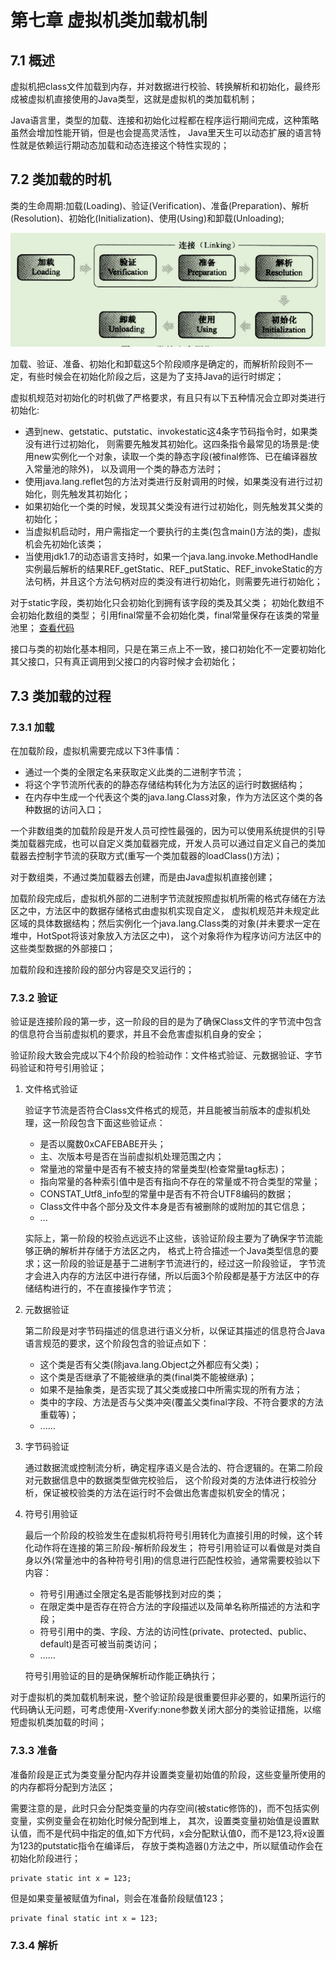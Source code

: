 # 第七章 虚拟机类加载机制
## 7.1 概述
虚拟机把class文件加载到内存，并对数据进行校验、转换解析和初始化，最终形成被虚拟机直接使用的Java类型，这就是虚拟机的类加载机制；

Java语言里，类型的加载、连接和初始化过程都在程序运行期间完成，这种策略虽然会增加性能开销，但是也会提高灵活性，
Java里天生可以动态扩展的语言特性就是依赖运行期动态加载和动态连接这个特性实现的；

## 7.2 类加载的时机
类的生命周期:加载(Loading)、验证(Verification)、准备(Preparation)、解析(Resolution)、初始化(Initialization)、使用(Using)和卸载(Unloading);

![类的生命周期](/resources/images/深入理解jvm虚拟机/类的生命周期.png)

加载、验证、准备、初始化和卸载这5个阶段顺序是确定的，而解析阶段则不一定，有些时候会在初始化阶段之后，这是为了支持Java的运行时绑定；

虚拟机规范对初始化的时机做了严格要求，有且只有以下五种情况会立即对类进行初始化:
- 遇到new、getstatic、putstatic、invokestatic这4条字节码指令时，如果类没有进行过初始化，
则需要先触发其初始化。这四条指令最常见的场景是:使用new实例化一个对象，读取一个类的静态字段(被final修饰、已在编译器放入常量池的除外)，
以及调用一个类的静态方法时；
- 使用java.lang.reflet包的方法对类进行反射调用的时候，如果类没有进行过初始化，则先触发其初始化；
- 如果初始化一个类的时候，发现其父类没有进行过初始化，则先触发其父类的初始化；
- 当虚拟机启动时，用户需指定一个要执行的主类(包含main()方法的类)，虚拟机会先初始化该类；
- 当使用jdk1.7的动态语言支持时，如果一个java.lang.invoke.MethodHandle实例最后解析的结果REF_getStatic、REF_putStatic、REF_invokeStatic的方法句柄，并且这个方法句柄对应的类没有进行初始化，则需要先进行初始化；

对于static字段，类初始化只会初始化到拥有该字段的类及其父类；
初始化数组不会初始化数组的类型；
引用final常量不会初始化类，final常量保存在该类的常量池里；
[查看代码](https://github.com/KermitSun/practice/blob/master/java/jvm/chapter_07/NotInitialization.java)

接口与类的初始化基本相同，只是在第三点上不一致，接口初始化不一定要初始化其父接口，只有真正调用到父接口的内容时候才会初始化；

## 7.3 类加载的过程
### 7.3.1 加载
在加载阶段，虚拟机需要完成以下3件事情：
- 通过一个类的全限定名来获取定义此类的二进制字节流；
- 将这个字节流所代表的的静态存储结构转化为方法区的运行时数据结构；
- 在内存中生成一个代表这个类的java.lang.Class对象，作为方法区这个类的各种数据的访问入口；

一个非数组类的加载阶段是开发人员可控性最强的，因为可以使用系统提供的引导类加载器完成，也可以自定义类加载器完成，开发人员可以通过自定义自己的类加载器去控制字节流的获取方式(重写一个类加载器的loadClass()方法)；

对于数组类，不通过类加载器去创建，而是由Java虚拟机直接创建；

加载阶段完成后，虚拟机外部的二进制字节流就按照虚拟机所需的格式存储在方法区之中，方法区中的数据存储格式由虚拟机实现自定义，
虚拟机规范并未规定此区域的具体数据结构；然后实例化一个java.lang.Class类的对象(并未要求一定在堆中，HotSpot将该对象放入方法区之中)，
这个对象将作为程序访问方法区中的这些类型数据的外部接口；

加载阶段和连接阶段的部分内容是交叉运行的；

### 7.3.2 验证
验证是连接阶段的第一步，这一阶段的目的是为了确保Class文件的字节流中包含的信息符合当前虚拟机的要求，并且不会危害虚拟机自身的安全；

验证阶段大致会完成以下4个阶段的检验动作：文件格式验证、元数据验证、字节码验证和符号引用验证；

1. 文件格式验证

    验证字节流是否符合Class文件格式的规范，并且能被当前版本的虚拟机处理，这一阶段包含下面这些验证点：
    - 是否以魔数0xCAFEBABE开头；
    - 主、次版本号是否在当前虚拟机处理范围之内；
    - 常量池的常量中是否有不被支持的常量类型(检查常量tag标志)；
    - 指向常量的各种索引值中是否有指向不存在的常量或不符合类型的常量；
    - CONSTAT_Utf8_info型的常量中是否有不符合UTF8编码的数据；
    - Class文件中各个部分及文件本身是否有被删除的或附加的其它信息；
    - ...
    
    实际上，第一阶段的校验点远远不止这些，该验证阶段主要为了确保字节流能够正确的解析并存储于方法区之内，
格式上符合描述一个Java类型信息的要求；这一阶段的验证是基于二进制字节流进行的，经过这一阶段验证，
字节流才会进入内存的方法区中进行存储，所以后面3个阶段都是基于方法区中的存储结构进行的，不在直接操作字节流；

2. 元数据验证
    
    第二阶段是对字节码描述的信息进行语义分析，以保证其描述的信息符合Java语言规范的要求，这个阶段包含的验证点如下：
    - 这个类是否有父类(除java.lang.Object之外都应有父类)；
    - 这个类是否继承了不能被继承的类(final类不能被继承)；
    - 如果不是抽象类，是否实现了其父类或接口中所需实现的所有方法；
    - 类中的字段、方法是否与父类冲突(覆盖父类final字段、不符合要求的方法重载等)；
    - ......
    
3. 字节码验证
    
    通过数据流或控制流分析，确定程序语义是合法的、符合逻辑的。在第二阶段对元数据信息中的数据类型做完校验后，
这个阶段对类的方法体进行校验分析，保证被校验类的方法在运行时不会做出危害虚拟机安全的情况；

4. 符号引用验证
    
    最后一个阶段的校验发生在虚拟机将符号引用转化为直接引用的时候，这个转化动作将在连接的第三阶段-解析阶段发生；
符号引用验证可以看做是对类自身以外(常量池中的各种符号引用)的信息进行匹配性校验，通常需要校验以下内容：
    - 符号引用通过全限定名是否能够找到对应的类；
    - 在限定类中是否存在符合方法的字段描述以及简单名称所描述的方法和字段；
    - 符号引用中的类、字段、方法的访问性(private、protected、public、default)是否可被当前类访问；
    - ......
    
    符号引用验证的目的是确保解析动作能正确执行；
    
对于虚拟机的类加载机制来说，整个验证阶段是很重要但非必要的，如果所运行的代码确认无问题，可考虑使用-Xverify:none参数关闭大部分的类验证措施，以缩短虚拟机类加载的时间；

### 7.3.3 准备
准备阶段是正式为类变量分配内存并设置类变量初始值的阶段，这些变量所使用的的内存都将分配到方法区；

需要注意的是，此时只会分配类变量的内存空间(被static修饰的)，而不包括实例变量，实例变量会在初始化时候分配到堆上，
其次，设置类变量初始值是设置默认值，而不是代码中指定的值,如下方代码，x会分配默认值0，而不是123,将x设置为123的putstatic指令在编译后，
存放于类构造器<clinit>()方法之中，所以赋值动作会在初始化阶段进行；

```text
private static int x = 123;
```

但是如果变量被赋值为final，则会在准备阶段赋值123；
```text
private final static int x = 123;
```

### 7.3.4 解析